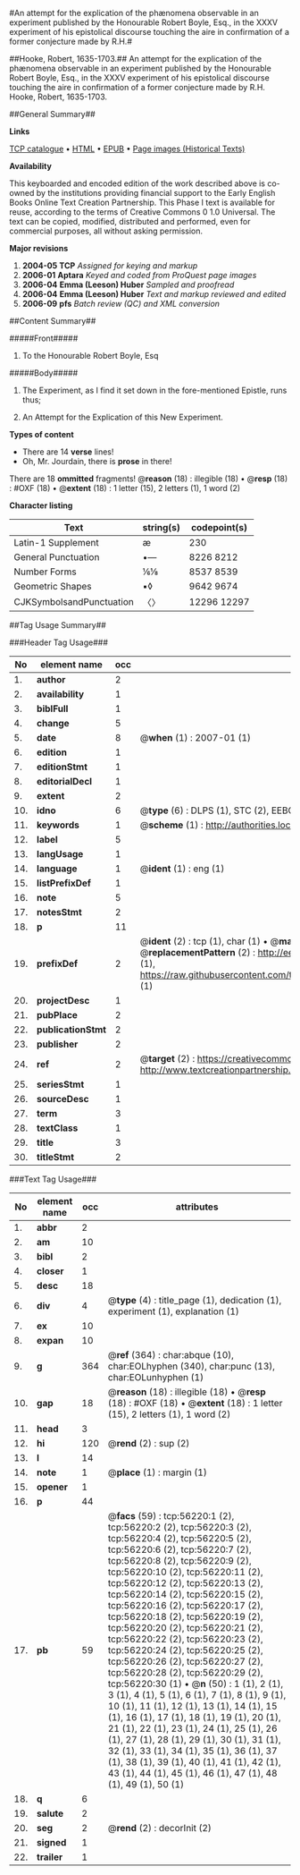 #An attempt for the explication of the phænomena observable in an experiment published by the Honourable Robert Boyle, Esq., in the XXXV experiment of his epistolical discourse touching the aire in confirmation of a former conjecture made by R.H.#

##Hooke, Robert, 1635-1703.##
An attempt for the explication of the phænomena observable in an experiment published by the Honourable Robert Boyle, Esq., in the XXXV experiment of his epistolical discourse touching the aire in confirmation of a former conjecture made by R.H.
Hooke, Robert, 1635-1703.

##General Summary##

**Links**

[TCP catalogue](http://www.ota.ox.ac.uk/tcp/)  • 
[HTML](http://tei.it.ox.ac.uk/tcp/Texts-HTML/free/A44/A44314.html)  • 
[EPUB](http://tei.it.ox.ac.uk/tcp/Texts-EPUB/free/A44/A44314.epub) • 
[Page images (Historical Texts)](https://data.historicaltexts.jisc.ac.uk/view?pubId=eebo-12208700e&pageId=eebo-12208700e-56220-1)

**Availability**

This keyboarded and encoded edition of the
	       work described above is co-owned by the institutions
	       providing financial support to the Early English Books
	       Online Text Creation Partnership. This Phase I text is
	       available for reuse, according to the terms of Creative
	       Commons 0 1.0 Universal. The text can be copied,
	       modified, distributed and performed, even for
	       commercial purposes, all without asking permission.

**Major revisions**

1. __2004-05__ __TCP__ *Assigned for keying and markup*
1. __2006-01__ __Aptara__ *Keyed and coded from ProQuest page images*
1. __2006-04__ __Emma (Leeson) Huber__ *Sampled and proofread*
1. __2006-04__ __Emma (Leeson) Huber__ *Text and markup reviewed and edited*
1. __2006-09__ __pfs__ *Batch review (QC) and XML conversion*

##Content Summary##

#####Front#####

1. To the Honourable
Robert Boyle, Esq

#####Body#####

1. The Experiment, as I
find it set down in the
fore-mentioned Epistle,
runs thus;

1. An Attempt for the Explication
of this New
Experiment.

**Types of content**

  * There are 14 **verse** lines!
  * Oh, Mr. Jourdain, there is **prose** in there!

There are 18 **ommitted** fragments! 
 @__reason__ (18) : illegible (18)  •  @__resp__ (18) : #OXF (18)  •  @__extent__ (18) : 1 letter (15), 2 letters (1), 1 word (2)

**Character listing**


|Text|string(s)|codepoint(s)|
|---|---|---|
|Latin-1 Supplement|æ|230|
|General Punctuation|•—|8226 8212|
|Number Forms|⅙⅛|8537 8539|
|Geometric Shapes|▪◊|9642 9674|
|CJKSymbolsandPunctuation|〈〉|12296 12297|

##Tag Usage Summary##

###Header Tag Usage###

|No|element name|occ|attributes|
|---|---|---|---|
|1.|__author__|2||
|2.|__availability__|1||
|3.|__biblFull__|1||
|4.|__change__|5||
|5.|__date__|8| @__when__ (1) : 2007-01 (1)|
|6.|__edition__|1||
|7.|__editionStmt__|1||
|8.|__editorialDecl__|1||
|9.|__extent__|2||
|10.|__idno__|6| @__type__ (6) : DLPS (1), STC (2), EEBO-CITATION (1), OCLC (1), VID (1)|
|11.|__keywords__|1| @__scheme__ (1) : http://authorities.loc.gov/ (1)|
|12.|__label__|5||
|13.|__langUsage__|1||
|14.|__language__|1| @__ident__ (1) : eng (1)|
|15.|__listPrefixDef__|1||
|16.|__note__|5||
|17.|__notesStmt__|2||
|18.|__p__|11||
|19.|__prefixDef__|2| @__ident__ (2) : tcp (1), char (1)  •  @__matchPattern__ (2) : ([0-9\-]+):([0-9IVX]+) (1), (.+) (1)  •  @__replacementPattern__ (2) : http://eebo.chadwyck.com/downloadtiff?vid=$1&page=$2 (1), https://raw.githubusercontent.com/textcreationpartnership/Texts/master/tcpchars.xml#$1 (1)|
|20.|__projectDesc__|1||
|21.|__pubPlace__|2||
|22.|__publicationStmt__|2||
|23.|__publisher__|2||
|24.|__ref__|2| @__target__ (2) : https://creativecommons.org/publicdomain/zero/1.0/ (1), http://www.textcreationpartnership.org/docs/. (1)|
|25.|__seriesStmt__|1||
|26.|__sourceDesc__|1||
|27.|__term__|3||
|28.|__textClass__|1||
|29.|__title__|3||
|30.|__titleStmt__|2||


###Text Tag Usage###

|No|element name|occ|attributes|
|---|---|---|---|
|1.|__abbr__|2||
|2.|__am__|10||
|3.|__bibl__|2||
|4.|__closer__|1||
|5.|__desc__|18||
|6.|__div__|4| @__type__ (4) : title_page (1), dedication (1), experiment (1), explanation (1)|
|7.|__ex__|10||
|8.|__expan__|10||
|9.|__g__|364| @__ref__ (364) : char:abque (10), char:EOLhyphen (340), char:punc (13), char:EOLunhyphen (1)|
|10.|__gap__|18| @__reason__ (18) : illegible (18)  •  @__resp__ (18) : #OXF (18)  •  @__extent__ (18) : 1 letter (15), 2 letters (1), 1 word (2)|
|11.|__head__|3||
|12.|__hi__|120| @__rend__ (2) : sup (2)|
|13.|__l__|14||
|14.|__note__|1| @__place__ (1) : margin (1)|
|15.|__opener__|1||
|16.|__p__|44||
|17.|__pb__|59| @__facs__ (59) : tcp:56220:1 (2), tcp:56220:2 (2), tcp:56220:3 (2), tcp:56220:4 (2), tcp:56220:5 (2), tcp:56220:6 (2), tcp:56220:7 (2), tcp:56220:8 (2), tcp:56220:9 (2), tcp:56220:10 (2), tcp:56220:11 (2), tcp:56220:12 (2), tcp:56220:13 (2), tcp:56220:14 (2), tcp:56220:15 (2), tcp:56220:16 (2), tcp:56220:17 (2), tcp:56220:18 (2), tcp:56220:19 (2), tcp:56220:20 (2), tcp:56220:21 (2), tcp:56220:22 (2), tcp:56220:23 (2), tcp:56220:24 (2), tcp:56220:25 (2), tcp:56220:26 (2), tcp:56220:27 (2), tcp:56220:28 (2), tcp:56220:29 (2), tcp:56220:30 (1)  •  @__n__ (50) : 1 (1), 2 (1), 3 (1), 4 (1), 5 (1), 6 (1), 7 (1), 8 (1), 9 (1), 10 (1), 11 (1), 12 (1), 13 (1), 14 (1), 15 (1), 16 (1), 17 (1), 18 (1), 19 (1), 20 (1), 21 (1), 22 (1), 23 (1), 24 (1), 25 (1), 26 (1), 27 (1), 28 (1), 29 (1), 30 (1), 31 (1), 32 (1), 33 (1), 34 (1), 35 (1), 36 (1), 37 (1), 38 (1), 39 (1), 40 (1), 41 (1), 42 (1), 43 (1), 44 (1), 45 (1), 46 (1), 47 (1), 48 (1), 49 (1), 50 (1)|
|18.|__q__|6||
|19.|__salute__|2||
|20.|__seg__|2| @__rend__ (2) : decorInit (2)|
|21.|__signed__|1||
|22.|__trailer__|1||
